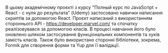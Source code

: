 В цьому академічному проєкті з курсу "Полный курс по JavaScript + React - с нуля до результата" (Udemy) застосовано навички написання скриптів за допомогою React. 
Проєкт написаний з використанням стороннього API - https://developer.marvel.com/ та спочатку реалізовувався за допомогою класів. В процесі навчання його було оновлено шляхом застосування функціональних компонентів та хуків замість класів. Також було використано сторонні бібліотеки, зокрема, Formik для створення форми та Yup для її валідації.


